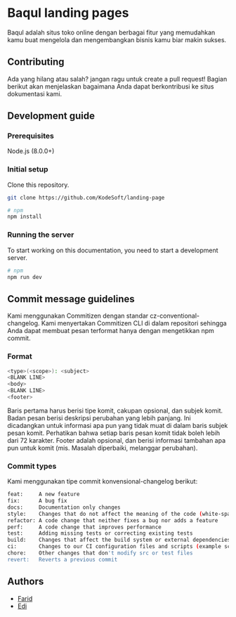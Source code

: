 # Baqul landing pages

Baqul adalah situs toko online dengan berbagai fitur yang memudahkan kamu buat mengelola dan mengembangkan bisnis kamu biar makin sukses.

## Contributing
Ada yang hilang atau salah? jangan ragu untuk create a pull request! Bagian berikut akan menjelaskan bagaimana Anda dapat berkontribusi ke situs dokumentasi kami.

## Development guide

### Prerequisites
Node.js (8.0.0+)

### Initial setup
Clone this repository.

```sh
git clone https://github.com/KodeSoft/landing-page
```

```sh
# npm
npm install
```

### Running the server
To start working on this documentation, you need to start a development server.

```sh
# npm
npm run dev
```

## Commit message guidelines

Kami menggunakan Commitizen dengan standar cz-conventional-changelog. Kami menyertakan Commitizen CLI di dalam repositori sehingga Anda dapat membuat pesan terformat hanya dengan mengetikkan npm commit.

### Format

```sh
<type>(<scope>): <subject>
<BLANK LINE>
<body>
<BLANK LINE>
<footer>

```

Baris pertama harus berisi tipe komit, cakupan opsional, dan subjek komit. Badan pesan berisi deskripsi perubahan yang lebih panjang. Ini dicadangkan untuk informasi apa pun yang tidak muat di dalam baris subjek pesan komit. Perhatikan bahwa setiap baris pesan komit tidak boleh lebih dari 72 karakter. Footer adalah opsional, dan berisi informasi tambahan apa pun untuk komit (mis. Masalah diperbaiki, melanggar perubahan).

### Commit types

Kami menggunakan tipe commit konvensional-changelog berikut:

```sh
feat:     A new feature
fix:      A bug fix
docs:     Documentation only changes
style:    Changes that do not affect the meaning of the code (white-space, formatting, missing semi-colons, etc)
refactor: A code change that neither fixes a bug nor adds a feature
perf:     A code change that improves performance
test:     Adding missing tests or correcting existing tests
build:    Changes that affect the build system or external dependencies (example scopes: gulp, broccoli, npm)
ci:       Changes to our CI configuration files and scripts (example scopes: travis, circle)
chore:    Other changes that don't modify src or test files
revert:   Reverts a previous commit
```

## Authors

- [Farid](https://github.com/zeonji)
- [Edi](https://github.com/cyberid41)

